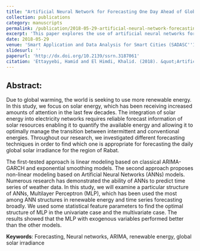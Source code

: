 ```yaml
---
title: "Artificial Neural Network for Forecasting One Day Ahead of Global Solar Irradiance"
collection: publications
category: manuscripts
permalink: /publication/2018-05-29-artificial-neural-network-forecasting-global-solar-irradiance
excerpt: 'This paper explores the use of artificial neural networks for forecasting solar irradiance one day ahead, a critical aspect for optimizing renewable energy systems.'
date: 2018-05-29
venue: 'Smart Application and Data Analysis for Smart Cities (SADASC''18)'
slidesurl: ''
paperurl: 'http://dx.doi.org/10.2139/ssrn.3187061'
citation: 'Ettayyebi, Hamid and El Himdi, Khalid. (2018). &quot;Artificial Neural Network for Forecasting One Day Ahead of Global Solar Irradiance.&quot; <i>Smart Application and Data Analysis for Smart Cities (SADASC&apos;18)</i>.'
---
```


## Abstract:

Due to global warming, the world is seeking to use more renewable energy. In this study, we focus on solar energy, which has been receiving increased amounts of attention in the last few decades. The integration of solar energy into electricity networks requires reliable forecast information of solar resources enabling it to quantify the available energy and allowing it to optimally manage the transition between intermittent and conventional energies. Throughout our research, we investigated different forecasting techniques in order to find which one is appropriate for forecasting the daily global solar irradiance for the region of Rabat.

The first-tested approach is linear modeling based on classical ARIMA-GARCH and exponential smoothing models. The second approach proposes non-linear modeling based on Artificial Neural Networks (ANNs) models. Numerous research has demonstrated the ability of ANNs to predict time series of weather data. In this study, we will examine a particular structure of ANNs, Multilayer Perceptron (MLP), which has been used the most among ANN structures in renewable energy and time series forecasting broadly. We used some statistical feature parameters to find the optimal structure of MLP in the univariate case and the multivariate case. The results showed that the MLP with exogenous variables performed better than the other models.

**Keywords**: Forecasting, Neural networks, ARIMA, renewable energy, global solar irradiance
